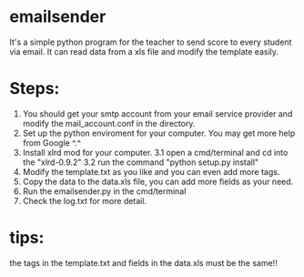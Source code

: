 emailsender
===========

It's a simple python program for the teacher to send score to every student via email. It can read data from a xls file and modify the template easily.


Steps:
===========
1. You should get your smtp account from your email service provider and modify the mail_account.conf in the directory.
2. Set up the python enviroment for your computer. You may get more help from Google ^.^
3. Install xlrd mod for your computer.
    3.1 open a cmd/terminal and cd into the "xlrd-0.9.2"
    3.2 run the command "python setup.py install"
4. Modify the template.txt as you like and you can even add more tags.
5. Copy the data to the data.xls file, you can add more fields as your need.
6. Run the emailsender.py in the cmd/terminal
7. Check the log.txt for more detail.

tips:
===========
the tags in the template.txt and fields in the data.xls must be the same!!